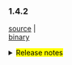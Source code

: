 ### 1.4.2  	

 [source](https://github.com/seata/seata/archive/v1.4.2.zip) |	
 [binary](https://github.com/seata/seata/releases/download/v1.4.2/seata-server-1.4.2.zip) 	

<details>	
  <summary><mark>Release notes</mark></summary>	


  ### Seata 1.4.2 	

  Seata 1.4.2 Released.	

  Seata is an easy-to-use, high-performance, open source distributed transaction solution.	

  The version is updated as follows:	

  ### feature：	

  - [[#3172](https://github.com/seata/seata/pull/3172)] support undo_loge compression mode in AT	
  - [[#3372](https://github.com/seata/seata/pull/3372)] Saga support customize whether update last retry log	
  - [[#3411](https://github.com/seata/seata/pull/3411)] support seata server thread pool parameters configuration	
  - [[#3348](https://github.com/seata/seata/pull/3348)] support redis sentinel storage mode in TC	
  - [[#2667](https://github.com/seata/seata/pull/2667)] support password decryption	when using db and redis storage mode
  - [[#3427](https://github.com/seata/seata/pull/3427)] add distributed lock interface	
  - [[#3443](https://github.com/seata/seata/pull/3443)] send the `seata-server` log to `logstash` or `kafka`
  - [[#3486](https://github.com/seata/seata/pull/3486)] add transaction service group for metric
  - [[#3317](https://github.com/seata/seata/pull/3317)] support to obtain multiple configurations through a single node when using zookeeper as configuration center 
  - [[#2933](https://github.com/seata/seata/pull/2933)] add antlr for mysql sqlparser
  - [[#3228](https://github.com/seata/seata/pull/3228)] support custom serialization plugin
  - [[#3516](https://github.com/seata/seata/pull/3516)] support acl-token when consul is used registry and configuration center 
  - [[#3116](https://github.com/seata/seata/pull/3116)] support configuring apolloService and apolloCluster
  - [[#3468](https://github.com/seata/seata/pull/3468)] saga support loop execution on state
  - [[#3447](https://github.com/seata/seata/pull/3447)] support Transaction context printing in logging framework


  ### bugfix：	

  - [[#3258](https://github.com/seata/seata/pull/3258)] fix AsyncWorker potential OOM problem 	
  - [[#3293](https://github.com/seata/seata/pull/3293)] fix configuration cache get value type mismatch exception
  - [[#3241](https://github.com/seata/seata/pull/3241)] forbidden use order by or limit in multi sql	
  - [[#3406](https://github.com/seata/seata/pull/3406)] fix the value can not be push to nacos when special charset in config.txt	
  - [[#3418](https://github.com/seata/seata/pull/3418)] fix getGeneratedKeys may get history pk	
  - [[#3408](https://github.com/seata/seata/pull/3408)] fix the NPE problem of jar running mode when the third-dependency on separate packaging
  - [[#3431](https://github.com/seata/seata/pull/3431)] fix property bean may not be initialized when reading configuration	
  - [[#3413](https://github.com/seata/seata/pull/3413)] fix the logic of rollback to savepoint and release to savepoint	
  - [[#3367](https://github.com/seata/seata/pull/3367)] when the xa branch is rollback, it cannot be executed due to idle state
  - [[#3448](https://github.com/seata/seata/pull/3448)] reduce unnecessary competition and remove missing locks 
  - [[#3451](https://github.com/seata/seata/pull/3451)] fix set auto-commit to true when local transactions are not being used. Failure to compete for a lock causes the global transaction to exit, invaliding the global row lock and dirty writing of the data.
  - [[#3481](https://github.com/seata/seata/pull/3481)] fix seata node refresh failure because of consul client throws exceptions
  - [[#3491](https://github.com/seata/seata/pull/3491)] fix typo in README.md
  - [[#3531](https://github.com/seata/seata/pull/3531)] fix the NPE of RedisTransactionStoreManager when get branch transactions
  - [[#3500](https://github.com/seata/seata/pull/3500)] fix oracle and postgreSQL can't query column info
  - [[#3560](https://github.com/seata/seata/pull/3560)] fix the problem that the asynchronous task of the transactions in the committing state has no time threshold and cannot recover the transaction
  - [[#3555](https://github.com/seata/seata/pull/3555)] do not call setBlob to invalid the jdbc exception
  - [[#3540](https://github.com/seata/seata/pull/3540)] fix server distribution missing files
  - [[#3597](https://github.com/seata/seata/pull/3597)] fix the possible NPE
  - [[#3568](https://github.com/seata/seata/pull/3568)] fix automatic datasource agent caused by ConcurrentHashMap.computeIfAbsent Deadlock problem 
  - [[#3402](https://github.com/seata/seata/pull/3402)] fix the problem that the updated column cannot be resolved because the field name in the updated SQL contains the database name
  - [[#3464](https://github.com/seata/seata/pull/3464)] fix test case NPE and StackTraceLogger's log.
  - [[#3522](https://github.com/seata/seata/pull/3522)] fix register branch and store undolog when AT branch does not need compete lock
  - [[#3635](https://github.com/seata/seata/pull/3635)] fix pushing notification failed when the configuration changed in zookeeper
  - [[#3133](https://github.com/seata/seata/pull/3133)] fix the case that could not retry acquire global lock
  - [[#3156](https://github.com/seata/seata/pull/3156)] optimize the logic of SpringProxyUtils.findTargetClass


  ### optimize： 	

  - [[#3341](https://github.com/seata/seata/pull/3341)] optimize the format of the path to the specified configuration file
  - [[#3385](https://github.com/seata/seata/pull/3385)] optimize github action and fix unit test failure	
  - [[#3175](https://github.com/seata/seata/pull/3175)] improve UUIDGenerator using "history time" version of snowflake algorithm 	
  - [[#3291](https://github.com/seata/seata/pull/3291)] mysql jdbc connect param	
  - [[#3336](https://github.com/seata/seata/pull/3336)] support using System.getProperty to get netty config property
  - [[#3369](https://github.com/seata/seata/pull/3369)] add github action secrets env for dockerHub	
  - [[#3343](https://github.com/seata/seata/pull/3343)] Migrate CI provider from Travis CI to Github Actions	
  - [[#3397](https://github.com/seata/seata/pull/3397)] add the change records folder	
  - [[#3303](https://github.com/seata/seata/pull/3303)] supports reading all configurations from a single Nacos dataId	
  - [[#3380](https://github.com/seata/seata/pull/3380)] globalTransactionScanner listener optimize	
  - [[#3123](https://github.com/seata/seata/pull/3123)] optimize the packing strategy of seata-server	
  - [[#3415](https://github.com/seata/seata/pull/3415)] optimize maven clean plugin to clear the distribution directory 	
  - [[#3316](https://github.com/seata/seata/pull/3316)] optimize the property bean may not be initialized while reading config value	
  - [[#3420](https://github.com/seata/seata/pull/3420)] optimize enumerated classes and add unit tests	
  - [[#3533](https://github.com/seata/seata/pull/3533)] added interface to get current transaction role
  - [[#3436](https://github.com/seata/seata/pull/3436)] optimize typo in SQLType class 	
  - [[#3439](https://github.com/seata/seata/pull/3439)] adjust the order of springApplicationContextProvider so that it can be called before the XML bean
  - [[#3248](https://github.com/seata/seata/pull/3248)] optimize the config of load-balance migration to belong the client node
  - [[#3441](https://github.com/seata/seata/pull/3441)] optimize the auto-configuration processing of starter
  - [[#3466](https://github.com/seata/seata/pull/3466)] String comparison uses equalsIgnoreCase()
  - [[#3476](https://github.com/seata/seata/pull/3476)] support when the server parameter passed is hostname, it will be automatically converted to IP
  - [[#3236](https://github.com/seata/seata/pull/3236)] optimize the conditions for executing unlocking
  - [[#3485](https://github.com/seata/seata/pull/3485)] optimize useless codes in ConfigurationFactory
  - [[#3505](https://github.com/seata/seata/pull/3505)] optimize useless if judgments in the GlobalTransactionScanner class
  - [[#3544](https://github.com/seata/seata/pull/3544)] optimize the get pks by auto when auto generated keys is false
  - [[#3549](https://github.com/seata/seata/pull/3549)] unified the length of xid in different tables when using DB storage mode
  - [[#3551](https://github.com/seata/seata/pull/3551)] make RETRY_DEAD_THRESHOLD bigger and configurable
  - [[#3589](https://github.com/seata/seata/pull/3589)] Changed exception check by JUnit API usage
  - [[#3601](https://github.com/seata/seata/pull/3601)] make `LoadBalanceProperties` compatible with `spring-boot:2.x` and above
  - [[#3513](https://github.com/seata/seata/pull/3513)] Saga SpringBeanService invoker support switch json parser
  - [[#3318](https://github.com/seata/seata/pull/3318)] make CLIENT_TABLE_META_CHECKER_INTERVAL configurable
  - [[#3371](https://github.com/seata/seata/pull/3371)] add applicationId for metric
  - [[#3459](https://github.com/seata/seata/pull/3459)] remove duplicate validAddress code
  - [[#3215](https://github.com/seata/seata/pull/3215)] opt the reload during startup in file mode
  - [[#3631](https://github.com/seata/seata/pull/3631)] optimize  nacos-config.py  parameter
  - [[#3638](https://github.com/seata/seata/pull/3638)] optimize the error when use update or delete with join in sql
  - [[#3523](https://github.com/seata/seata/pull/3523)] optimize release savepoint when use oracle
  - [[#3458](https://github.com/seata/seata/pull/3458)] reversion the deleted md
  - [[#3574](https://github.com/seata/seata/pull/3574)] repair Spelling errors in comments in EventBus.java files
  - [[#3573](https://github.com/seata/seata/pull/3573)] fix designer directory path in README.md
  - [[#3662](https://github.com/seata/seata/pull/3662)] update gpg key
  - [[#3664](https://github.com/seata/seata/pull/3664)] optimize some javadocs
  - [[#3637](https://github.com/seata/seata/pull/3637)] register the participating companies and  pull request information

  ### test	

  - [[#3381](https://github.com/seata/seata/pull/3381)] test case for tmClient	
  - [[#3607](https://github.com/seata/seata/pull/3607)] fixed bugs in EventBus unit tests
  - [[#3579](https://github.com/seata/seata/pull/3579)] add test case for StringFormatUtils
  - [[#3365](https://github.com/seata/seata/pull/3365)] optimize ParameterParserTest test case failed	
  - [[#3359](https://github.com/seata/seata/pull/3359)] remove unused test case	
  - [[#3578](https://github.com/seata/seata/pull/3578)] fix UnfinishedStubbing Exception in unit test case
  - [[#3383](https://github.com/seata/seata/pull/3383)] optimize StatementProxyTest unit test



  Thanks to these contributors for their code commits. Please report an unintended omission.  	

  - [slievrly](https://github.com/slievrly) 
  - [caohdgege](https://github.com/caohdgege) 
  - [funky-eyes](https://github.com/funky-eyes) 
  - [wangliang181230](https://github.com/wangliang181230)
  - [xingfudeshi](https://github.com/xingfudeshi)
  - [jsbxyyx](https://github.com/jsbxyyx) 
  - [selfishlover](https://github.com/selfishlover)
  - [l8189352](https://github.com/l81893521)
  - [Rubbernecker](https://github.com/Rubbernecker)
  - [lj2018110133](https://github.com/lj2018110133)
  - [github-ganyu](https://github.com/github-ganyu)
  - [dmego](https://github.com/dmego)
  - [spilledyear](https://github.com/spilledyear)
  - [hoverruan](https://github.com/hoverruan ) 
  - [anselleeyy](https://github.com/anselleeyy)
  - [Ifdevil](https://github.com/Ifdevil)
  - [lvxianzheng](https://github.com/lvxianzheng)
  - [MentosL](https://github.com/MentosL)
  - [lian88jian](https://github.com/lian88jian)
  - [litianyu1992](https://github.com/litianyu1992)
  - [xyz327](https://github.com/xyz327)
  - [13414850431](https://github.com/13414850431)
  - [xuande](https://github.com/xuande)
  - [tanggen](https://github.com/tanggen)
  - [eas5](https://github.com/eas5)
  - [nature80](https://github.com/nature80)
  - [ls9527](https://github.com/ls9527)
  - [drgnchan](https://github.com/drgnchan)
  - [imyangyong](https://github.com/imyangyong)
  - [sunlggggg](https://github.com/sunlggggg)
  - [long187](https://github.com/long187)
  - [h-zhi](https://github.com/h-zhi)
  - [StellaiYang](https://github.com/StellaiYang)
  - [slinpq](https://github.com/slinpq)
  - [sustly](https://github.com/sustly)
  - [cznc](https://github.com/cznc)
  - [squallliu](https://github.com/squallliu)
  - [81519434](https://github.com/81519434)
  - [luoxn28](https://github.com/luoxn28)
  
  Also, we receive many valuable issues, questions and advices from our community. Thanks for you all.	

   #### Link	

   - **Seata:** https://github.com/seata/seata  	
   - **Seata-Samples:** https://github.com/seata/seata-samples   	
   - **Release:** https://github.com/seata/seata/releases	
   - **WebSite:** https://seata.io	


</details>
